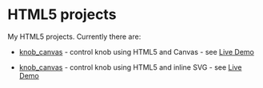 HTML5 projects
==============

My HTML5 projects. Currently there are:

* [knob_canvas](knob_canvas/) - control knob using HTML5 and Canvas -
  see [Live Demo](https://hpaluch.github.io/html5/knob_canvas/)

* [knob_canvas](knob_svg/) - control knob using HTML5 and inline SVG -
  see [Live Demo](https://hpaluch.github.io/html5/knob_svg/)
  


